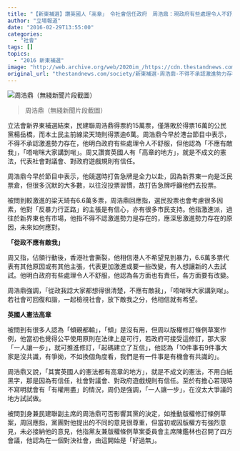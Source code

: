 ```yaml
---
title: "【新東補選】讚英國人「高章」　令社會信任政府　周浩鼎：現政府有些處理令人不舒服"
author: "立場報道"
date: "2016-02-29T13:55:00"
categories:
  - "社會"
tags: []
topics:
  - "2016 新東補選"
image: "http://web.archive.org/web/2020im_/https://cdn.thestandnews.com/media/photos/cache/chow-01_vNkit_1200x0.png"
original_url: "thestandnews.com/society/新東補選-周浩鼎-不得不承認激進勢力存在-讚英國人-高章"
---
```

![周浩鼎（無綫新聞片段截圖）](http://web.archive.org/web/2020im_/https://cdn.thestandnews.com/media/photos/cache/chow-01_vNkit_1200x0.png)

> 周浩鼎（無綫新聞片段截圖）

立法會新界東補選結束，民建聯周浩鼎得票約15萬票，僅落敗於得票16萬的公民黨楊岳橋，而本土民主前線梁天琦則得票逾6萬。周浩鼎今早於港台節目中表示，不得不承認激進勢力存在，他明白政府有些處理令人不舒服，但他認為「不應有敵我」，「唔啱咪大家講到啱」。周又讚賞英國人有「高章的地方」，就是不成文的憲法，代表社會對議會、對政府遊戲規則有信任。

周浩鼎今早於節目中表示，他競選時打告急牌是全力以赴，因為新界東一向是泛民票倉，但很多沉默的大多數，以往沒投票習慣，故打告急牌呼籲他們去投票。

被問到較激進的梁天琦有6.6萬多票，周浩鼎回應指，選民投票也會考慮很多因素，他對「反暴力行正路」的主張是有信心，亦有很多市民支持。他指激進派，過往於新界東也有市場，他指不得不認激進勢力是存在的，應深思激進勢力存在的原因，未來如何應對。

**「從政不應有敵我」**

周又指，佔領行動後，香港社會撕裂，他相信港人不希望見到暴力，6.6萬多票代表有其他原因或有其他主張，代表更加激進或要一些改變，有人想讓新的人去試試。他明白政府有些處理令人不舒服，他認為各方面也有責任，各方面要有改變。

周浩鼎強調，「從政我諗大家都想得很清楚，不應有敵我」，「唔啱咪大家講到啱」。若社會可回復和諧，一起檢視社會，放下敵我之分，他相信就有希望。

**英國人憲法高章**

被問到有很多人認為「傾親都輸」，「傾」是沒有用，但周以版權修訂條例草案作例，他當初也覺得公平使用原則在法律上是可行，若政府可接受這修訂，那大家「一人讓一步」，就可推進修訂，「起碼建立了互信」，他認為「10件事有9件事大家是沒共識，有爭拗，不如換個角度看，我們是有一件事是有機會有共識的」。

周浩鼎又說，「其實英國人的憲法都有高章的地方」，就是不成文的憲法，不用白紙黑字，那是因為有信任，社會對議會、對政府遊戲規則有信任。至於有擔心若現時不寫明就會有「有權用盡」的情況，周仍是強調，「一人讓一步」，在沒太大爭議的地方試試做。

被問到身兼民建聯副主席的周浩鼎可否影響其黨的決定，如推動版權修訂條例草案，周回應指，黨團對他提出的不同的意見很尊重，但當初或因版權方有強烈意見，未必接納他的意見，他指黨友兼版權條例草案委員會主席陳鑑林也召開了四方會議，他認為在一個對決社會，由這開始是「好過無」。